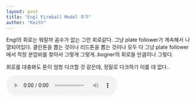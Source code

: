 ```yaml
---
layout: post
title: "Engl Fireball Model 추가"
author: "Keith"
---
```



Engl의 회로는 뭐랄까 꼼수가 없는 그런 회로같다. 그냥 plate follower가 계속해서 나열되어있다. 클린톤을 뽑는 것이나 리드톤을 뽑는 것이나 모두 다 그냥 plate follower에서 적정 분압비를 찾아서 그렇게 그렇게..bogner의 회로들 만큼이나 그렇다. 




회로를 대충봐도 톤이 엄청 다크할 것 같은데, 정말로 다크하기 이를 데 없다..




<audio src="/assets/images/66800cee440608238a3eaf953740eb6b.mp3" controls preload></audio>









